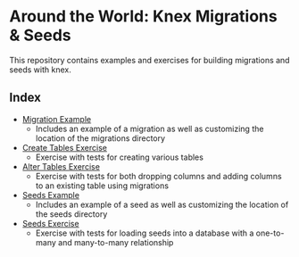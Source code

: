# Around the World: Knex Migrations & Seeds

This repository contains examples and exercises for building migrations and seeds with knex.

## Index

* [Migration Example](./00-migration-example)
  - Includes an example of a migration as well as customizing the location of the migrations directory
* [Create Tables Exercise](./01-create-tables)
  - Exercise with tests for creating various tables
* [Alter Tables Exercise](./02-alter-tables)
  - Exercise with tests for both dropping columns and adding columns to an existing table using migrations
* [Seeds Example](./03-seeds-example)
  - Includes an example of a seed as well as customizing the location of the seeds directory
* [Seeds Exercise](./04-seeds-example)
  - Exercise with tests for loading seeds into a database with a one-to-many and many-to-many relationship
